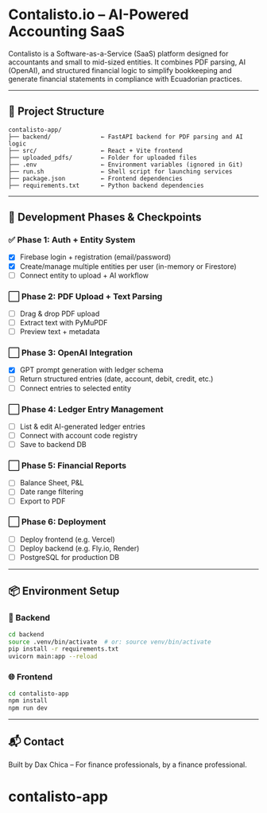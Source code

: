 # Contalisto.io – AI-Powered Accounting SaaS

Contalisto is a Software-as-a-Service (SaaS) platform designed for accountants and small to mid-sized entities. It combines PDF parsing, AI (OpenAI), and structured financial logic to simplify bookkeeping and generate financial statements in compliance with Ecuadorian practices.

---

## 🧱 Project Structure

```
contalisto-app/
├── backend/              ← FastAPI backend for PDF parsing and AI logic
├── src/                  ← React + Vite frontend
├── uploaded_pdfs/        ← Folder for uploaded files
├── .env                  ← Environment variables (ignored in Git)
├── run.sh                ← Shell script for launching services
├── package.json          ← Frontend dependencies
├── requirements.txt      ← Python backend dependencies
```

---

## 🚀 Development Phases & Checkpoints

### ✅ Phase 1: Auth + Entity System
- [x] Firebase login + registration (email/password)
- [x] Create/manage multiple entities per user (in-memory or Firestore)
- [ ] Connect entity to upload + AI workflow

### ⬜ Phase 2: PDF Upload + Text Parsing
- [ ] Drag & drop PDF upload
- [ ] Extract text with PyMuPDF
- [ ] Preview text + metadata

### ⬜ Phase 3: OpenAI Integration
- [x] GPT prompt generation with ledger schema
- [ ] Return structured entries (date, account, debit, credit, etc.)
- [ ] Connect entries to selected entity

### ⬜ Phase 4: Ledger Entry Management
- [ ] List & edit AI-generated ledger entries
- [ ] Connect with account code registry
- [ ] Save to backend DB

### ⬜ Phase 5: Financial Reports
- [ ] Balance Sheet, P&L
- [ ] Date range filtering
- [ ] Export to PDF

### ⬜ Phase 6: Deployment
- [ ] Deploy frontend (e.g. Vercel)
- [ ] Deploy backend (e.g. Fly.io, Render)
- [ ] PostgreSQL for production DB

---

## 📦 Environment Setup

### 🔧 Backend
```bash
cd backend
source .venv/bin/activate  # or: source venv/bin/activate
pip install -r requirements.txt
uvicorn main:app --reload
```

### 🌐 Frontend
```bash
cd contalisto-app
npm install
npm run dev
```

---

## 📬 Contact
Built by Dax Chica – For finance professionals, by a finance professional.
# contalisto-app

